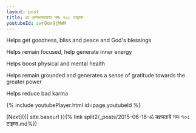 ```yaml
---
layout: post
title: ॐ अनन्तरूपाया नमः १०८ टाइम्स
youtubeId: swrDox9jMWM
---
```

 
 
Helps get goodness, bliss and peace and God's blessings
 
Helps remain focused, help generate inner energy 
 
Helps boost physical and mental health 
 
Helps remain grounded and generates a sense of gratitude towards the greater power 
 
Helps reduce bad karma
 
 
 
 


{% include youtubePlayer.html id=page.youtubeId %}
 
[Next]({{ site.baseurl }}{% link  split2/_posts/2015-06-18-ॐ यज्ञपताये नमः १०८ टाइम्स.md%})
 
